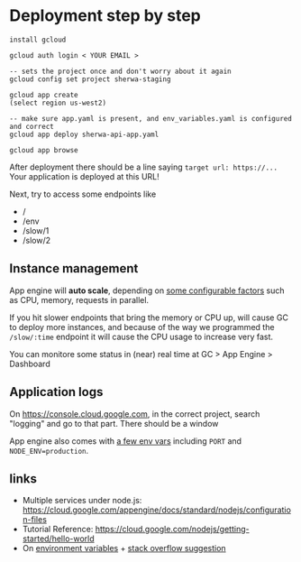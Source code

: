 # Deployment step by step

```
install gcloud

gcloud auth login < YOUR EMAIL >

-- sets the project once and don't worry about it again
gcloud config set project sherwa-staging

gcloud app create
(select region us-west2)

-- make sure app.yaml is present, and env_variables.yaml is configured and correct
gcloud app deploy sherwa-api-app.yaml

gcloud app browse
```

After deployment there should be a line saying `target url: https://...` Your application is deployed at this URL!

Next, try to access some endpoints like
- /
- /env
- /slow/1
- /slow/2

## Instance management

App engine will **auto scale**, depending on [some configurable factors](https://cloud.google.com/appengine/docs/standard/nodejs/config/appref#scaling_elements) such as CPU, memory, requests in parallel.

If you hit slower endpoints that bring the memory or CPU up, will cause GC to deploy more instances, and because of the way we programmed the `/slow/:time` endpoint it will cause the CPU usage to increase very fast.

You can monitore some status in (near) real time at GC > App Engine > Dashboard

## Application logs

On https://console.cloud.google.com, in the correct project, search "logging" and go to that part.
There should be a window 

App engine also comes with [a few env vars](https://cloud.google.com/appengine/docs/standard/nodejs/runtime#environment_variables) including `PORT` and `NODE_ENV=production`.

## links

- Multiple services under node.js: https://cloud.google.com/appengine/docs/standard/nodejs/configuration-files
- Tutorial Reference: https://cloud.google.com/nodejs/getting-started/hello-world
- On [environment variables](https://cloud.google.com/appengine/docs/flexible/nodejs/runtime#environment_variables) + [stack overflow suggestion](https://stackoverflow.com/questions/22669528/securely-storing-environment-variables-in-gae-with-app-yaml)


